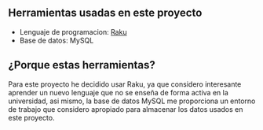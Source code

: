 
## Herramientas usadas en este proyecto

- Lenguaje de programacion: [Raku](https://raku.org/)
- Base de datos: MySQL

## ¿Porque estas herramientas?

Para este proyecto he decidido usar Raku, ya que considero interesante aprender un nuevo lenguaje que no se enseña de forma activa en la universidad, asi mismo, la base de datos MySQL me proporciona un entorno de trabajo que considero apropiado para almacenar los datos usados en este proyecto.